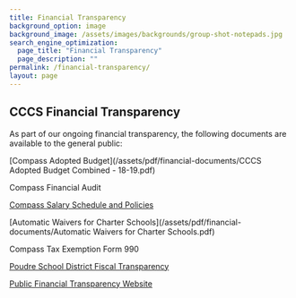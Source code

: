 ```yaml
---
title: Financial Transparency
background_option: image
background_image: /assets/images/backgrounds/group-shot-notepads.jpg
search_engine_optimization:
  page_title: "Financial Transparency"
  page_description: ""
permalink: /financial-transparency/
layout: page
---
```


## CCCS Financial Transparency

As part of our ongoing financial transparency, the following documents are available to the general public:

[Compass Adopted Budget](/assets/pdf/financial-documents/CCCS Adopted Budget Combined - 18-19.pdf)

Compass Financial Audit

[Compass Salary Schedule and Policies](/salary-policy/)

[Automatic Waivers for Charter Schools](/assets/pdf/financial-documents/Automatic Waivers for Charter Schools.pdf)

Compass Tax Exemption Form 990

[Poudre School District Fiscal Transparency](https://www.psdschools.org/your-district/finance-budget/financial-transparency)

[Public Financial Transparency Website](https://coloradok12financialtransparency.com/#/)